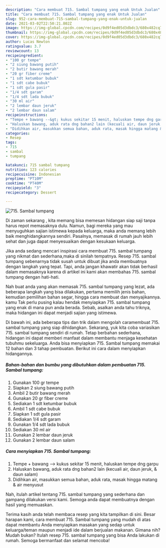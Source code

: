 ```yaml
---
description: "Cara membuat 715. Sambal tumpang yang enak Untuk Jualan"
title: "Cara membuat 715. Sambal tumpang yang enak Untuk Jualan"
slug: 952-cara-membuat-715-sambal-tumpang-yang-enak-untuk-jualan
date: 2021-03-02T22:50:21.802Z
image: https://img-global.cpcdn.com/recipes/0d9f4ed05d3dbdc3/680x482cq70/715-sambal-tumpang-foto-resep-utama.jpg
thumbnail: https://img-global.cpcdn.com/recipes/0d9f4ed05d3dbdc3/680x482cq70/715-sambal-tumpang-foto-resep-utama.jpg
cover: https://img-global.cpcdn.com/recipes/0d9f4ed05d3dbdc3/680x482cq70/715-sambal-tumpang-foto-resep-utama.jpg
author: Lucas Newton
ratingvalue: 3.7
reviewcount: 13
recipeingredient:
- "100 gr tempe"
- "2 siung bawang putih"
- "2 butir bawang merah"
- "20 gr fiber creme"
- "1 sdt ketumbar bubuk"
- "1 sdt cabe bubuk"
- "1 sdt gula pasir"
- "1/4 sdt garam"
- "1/4 sdt lada bubuk"
- "30 ml air"
- "2 lembar daun jeruk"
- "2 lembar daun salam"
recipeinstructions:
- "Tempe + bawang --&gt; kukus sekitar 15 menit, haluskan tempe dng garpu"
- "Haluskan bawang, aduk rata dng bahan2 lain (kecuali air, daun jeruk, &amp; daun salam)"
- "Didihkan air, masukkan semua bahan, aduk rata, masak hingga matang &amp; air menyusut"
categories:
- Resep
tags:
- 715
- sambal
- tumpang

katakunci: 715 sambal tumpang 
nutrition: 123 calories
recipecuisine: Indonesian
preptime: "PT10M"
cooktime: "PT40M"
recipeyield: "3"
recipecategory: Dessert

---
```



![715. Sambal tumpang](https://img-global.cpcdn.com/recipes/0d9f4ed05d3dbdc3/680x482cq70/715-sambal-tumpang-foto-resep-utama.jpg)

Di zaman  sekarang , kita memang bisa memesan hidangan siap saji tanpa harus repot memasaknya dulu. Namun, bagi mereka yang mau menyuguhkan sajian istimewa kepada keluarga, maka anda memang lebih baik menghidangkannya sendiri. Pasalnya, memasak di rumah jauh lebih sehat dan juga dapat menyesuaikan dengan kesukaan keluarga.

Jika anda sedang mencari inspirasi cara membuat 715. sambal tumpang yang nikmat dan sederhana,maka di sinilah tempatnya. Resep 715. sambal tumpang  sebenarnya tidak susah untuk dibuat jika anda membuatnya dengan langkah yang tepat. Tapi, anda jangan khawatir akan tidak berhasil dalam memasaknya 
karena di artikel ini kami akan membahas 715. sambal tumpang dengan hati-hati.  



Nah buat anda yang akan memasak 715. sambal tumpang yang lezat, ada beberapa langkah yang bisa dilakukan, pertama memilih jenis bahan, kemudian pemilihan bahan segar, hingga cara membuat dan menyajikannya. kamu Tak perlu pusing kalau hendak menyiapkan 715. sambal tumpang yang enak di mana pun anda berada. Sebab, asalkan anda  tahu triknya, maka hidangan ini dapat menjadi sajian yang istimewa.

Di bawah ini, ada beberapa tips dan trik dalam mengolah caramembuat 715. sambal tumpang yang siap dihidangkan. Sekarang, yuk kita coba variasikan 715. sambal tumpang sendiri di rumah. Tetap berbahan sederhana, hidangan ini dapat memberi manfaat dalam membantu menjaga kesehatan tubuhmu sekeluarga. Anda bisa menyiapkan 715. Sambal tumpang memakai 12 bahan dan 3 tahap pembuatan. Berikut ini cara dalam menyiapkan hidangannya.

<!--inarticleads1-->

##### Bahan-bahan dan bumbu yang dibutuhkan dalam pembuatan 715. Sambal tumpang:

1. Gunakan 100 gr tempe
1. Siapkan 2 siung bawang putih
1. Ambil 2 butir bawang merah
1. Gunakan 20 gr fiber creme
1. Sediakan 1 sdt ketumbar bubuk
1. Ambil 1 sdt cabe bubuk
1. Siapkan 1 sdt gula pasir
1. Sediakan 1/4 sdt garam
1. Gunakan 1/4 sdt lada bubuk
1. Sediakan 30 ml air
1. Gunakan 2 lembar daun jeruk
1. Gunakan 2 lembar daun salam




<!--inarticleads2-->

##### Cara menyiapkan 715. Sambal tumpang:

1. Tempe + bawang --&gt; kukus sekitar 15 menit, haluskan tempe dng garpu
1. Haluskan bawang, aduk rata dng bahan2 lain (kecuali air, daun jeruk, &amp; daun salam)
1. Didihkan air, masukkan semua bahan, aduk rata, masak hingga matang &amp; air menyusut




Nah, itulah artikel tentang  715. sambal tumpang  yang sederhana dan gampang dilakukan versi kami. Semoga anda dapat membuatnya dengan hasil yang memuaskan. 

Terima kasih anda telah membaca resep yang kita tampilkan di sini. Besar harapan kami, cara membuat  715. Sambal tumpang yang mudah di atas dapat membantu Anda menyiapkan masakan yang sedap untuk keluarga/teman maupun menjadi ide dalam berjualan makanan. Gimana nih? Mudah bukan? Itulah resep 715. sambal tumpang yang bisa Anda lakukan di rumah. Semoga bermanfaat dan selamat mencoba!

